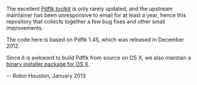 The excellent [Pdftk toolkit](http://www.pdflabs.com/tools/pdftk-the-pdf-toolkit/) is only rarely updated, and the upstream maintainer has been unresponsive to email for at least a year, hence this repository that collects together a few bug fixes and other small improvements.

The code here is based on Pdftk 1.45, which was released in December 2012.

Since it is awkward to build Pdftk from source on OS X, we also maintain a [binary installer package for OS X](https://github.com/robinhouston/pdftk/raw/osx-package/osx_package/pdftk.pkg).

-- Robin Houston, January 2013

